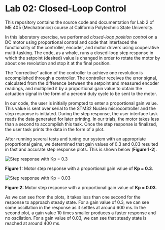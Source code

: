 # Lab 02: Closed-Loop Control
 This repository contains the source code and documentation for Lab 2 of ME 405 (Mechatronics) course at California Polytechnic State University.
 
 In this laboratory exercise, we performed *closed-loop position control* on a DC motor using proportional control and code that interfaced the functionality of the controller, encoder, and motor drivers using cooperative multi-tasking. The code, as a whole, runs a closed-loop step response in which the setpoint (desired) value is changed in order to rotate the motor by about one revolution and stop it at the final position. 
 
 The "corrective" action of the controller to achieve one revolution is accomplished through a controller. The controller receives the error signal, calculated from the difference between the setpoint and measured encoder readings, and multiplied it by a proportional gain value to obtain the actuation signal in the form of a percent duty cycle to be sent to the motor.
 
 In our code, the user is initially prompted to enter a proportional gain value. This value is sent over serial 
to the STM32 Nucleo microcontroller and the step response is initiated. During the step response, the user interface task reads the data generated for later printing. In our trials, the motor takes less than a second to accomplish this task. Once the step response is finalized, the user task prints the data in the form of a plot.
 
 After running several tests and tuning our system with an appropriate proportional gains, we determined that gain values of 0.3 and 0.03 resulted in fast and accurate step response plots. This is shown below (**Figure 1-2**).
 
 ![Step response with Kp = 0.3](https://github.com/jdlu97/Lab-2/blob/main/src/response_Kp_0.3.png?raw=true)
 
 **Figure 1:** Motor step response with a proportional gain value of **Kp = 0.3**.
 
 ![Step response with Kp = 0.03](https://github.com/jdlu97/Lab-2/blob/main/src/response_Kp_0.03.png?raw=true)
 
 **Figure 2:** Motor step response with a proportional gain value of **Kp = 0.03**.
 
 As we can see from the plots, it takes less than one second for the response to approach steady state. For a gain value of 0.3, we can see some oscillation in the response as it settles at around 600 ms. In the second plot, a gain value 10 times smaller produces a faster response and no oscilation. For a gain value of 0.03, we can see that steady state is reached at around 400 ms.
 
 